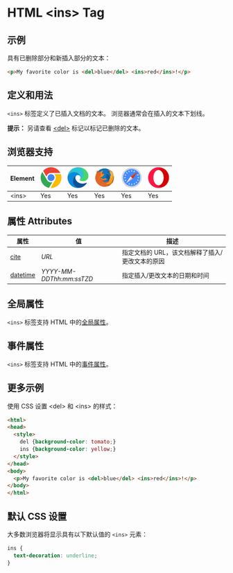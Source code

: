 HTML \<ins> Tag
===

## 示例

具有已删除部分和新插入部分的文本：

```html idoc:preview
<p>My favorite color is <del>blue</del> <ins>red</ins>!</p>
```

## 定义和用法

`<ins>` 标签定义了已插入文档的文本。 浏览器通常会在插入的文本下划线。

**提示：** 另请查看 [\<del>](./del.md) 标记以标记已删除的文本。

## 浏览器支持

| Element | ![chrome][1] | ![edge][2] | ![firefox][3] | ![safari][4] | ![opera][5] |
| ------- | --- | --- | --- | --- | --- |
| \<ins>  | Yes | Yes | Yes | Yes | Yes |

## 属性 Attributes

| 属性 | 值 | 描述 |
| ---- | ---- | ---- |
| [cite](att_ins_cite.asp)         | *URL*                    | 指定文档的 URL，该文档解释了插入/更改文本的原因 |
| [datetime](att_ins_datetime.asp) | *YYYY-MM-DDThh:mm:ssTZD* | 指定插入/更改文本的日期和时间 |

## 全局属性

`<ins>` 标签支持 HTML 中的[全局属性](../reference/standardattributes.md)。

## 事件属性

`<ins>` 标签支持 HTML 中的[事件属性](../reference/eventattributes.md)。

## 更多示例

使用 CSS 设置 \<del> 和 \<ins> 的样式：

```html idoc:preview:iframe
<html>
<head>
  <style>
    del {background-color: tomato;}
    ins {background-color: yellow;}
  </style>
</head>
<body>
  <p>My favorite color is <del>blue</del> <ins>red</ins>!</p>
</body>
</html>
```
<!--rehype:style=height: 120px;-->

## 默认 CSS 设置

大多数浏览器将显示具有以下默认值的 `<ins>` 元素：

```css
ins {
  text-decoration: underline;
}
```


[1]: ../assets/chrome.svg
[2]: ../assets/edge.svg
[3]: ../assets/firefox.svg
[4]: ../assets/safari.svg
[5]: ../assets/opera.svg